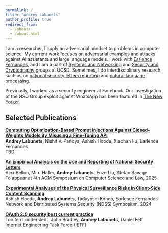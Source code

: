 ```yaml
---
permalink: /
title: "Andrey Labunets"
author_profile: true
redirect_from: 
  - /about/
  - /about.html
---
```


I am a researcher, I apply an adversarial mindset to problems in computer science. My current work focuses on adversarial examples and attacks against AI assistants and large language models.
I work with [Earlence Fernandes](https://www.earlence.com/), and I am a part of [Systems and Networking](https://www.sysnet.ucsd.edu/sysnet/) and [Security and Cryptography](https://cryptosec.ucsd.edu/) groups at UCSD.
Sometimes, I do interdisciplinary research, such as on [national security letters reporting](https://arxiv.org/abs/2403.02768) and [natural language processing](https://arxiv.org/abs/2207.06710).

Previously, I worked as a security engineer at Facebook. Our investigation of the NSO Group exploit against WhatsApp has been featured in [The New Yorker](https://www.newyorker.com/magazine/2022/04/25/how-democracies-spy-on-their-citizens).

## Selected Publications

[**Computing Optimization-Based Prompt Injections Against Closed-Weights Models By Misusing a Fine-Tuning API**](https://arxiv.org/abs/2501.09798) <br>
**Andrey Labunets**, Nishit V. Pandya, Ashish Hooda, Xiaohan Fu, Earlence Fernandes <br>
TBD

[**An Empirical Analysis on the Use and Reporting of National Security Letters**](https://arxiv.org/abs/2403.02768) <br>
Alex Bellon, Miro Haller, **Andrey Labunets**, Enze Liu, Stefan Savage <br>
To appear at 4th ACM Symposium on Computer Science and Law, 2025

[**Experimental Analyses of the Physical Surveillance Risks in Client-Side Content Scanning**](https://www.ndss-symposium.org/ndss-paper/experimental-analyses-of-the-physical-surveillance-risks-in-client-side-content-scanning/) <br>
Ashish Hooda, **Andrey Labunets**, Tadayoshi Kohno, Earlence Fernandes <br>
Network and Distributed Systems Security (NDSS) Symposium, 2024

<!-- [**Overview of Abusive and Threatening Language Detection in Urdu at FIRE 2021**](https://arxiv.org/abs/2207.06710) <br>
Maaz Amjad, Alisa Zhila, Grigori Sidorov, **Andrey Labunets**, Sabur Butta, Hamza Imam Amjad, Oxana Vitman, Alexander Gelbukh <br> -->

[**OAuth 2.0 security best current practice**](https://datatracker.ietf.org/doc/draft-ietf-oauth-security-topics/) <br>
Torsten Lodderstedt, John Bradley, **Andrey Labunets**, Daniel Fett <br>
Internet Engineering Task Force (IETF)